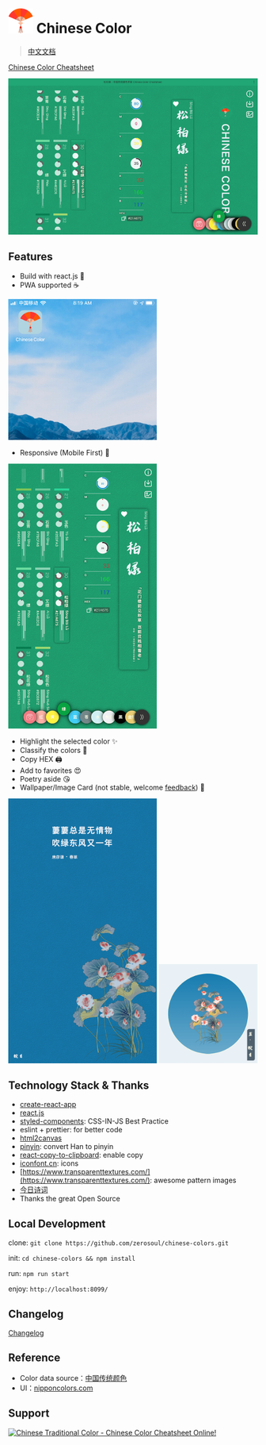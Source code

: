 # <img src="demo/logo.png" alt="Logo" width="50"> Chinese Color

> [中文文档](README.zh.md)

[Chinese Color Cheatsheet](https://colors.ichuantong.cn)

<img src="demo/pc.png" alt="PC UI" width="600">

## Features

- Build with react.js 👏
- PWA supported ☕️

<img src="demo/pwa.jpg" alt="PWA Logo" width="300">

- Responsive (Mobile First) 📱

<img src="demo/m.png" alt="Mobile UI" width="300">

- Highlight the selected color ✨
- Classify the colors 🚥
- Copy HEX 🖨
- Add to favorites 😍
- Poetry aside 😘
- Wallpaper/Image Card (not stable, welcome [feedback](https://github.com/zerosoul/chinese-colors/issues)) 🌸

<img src="demo/wallpaper.png" alt="screen shot" width="300">

<img src="demo/card.png" alt="card image" width="200">

## Technology Stack & Thanks

- [create-react-app](https://github.com/facebook/create-react-app)
- [react.js](https://reactjs.org)
- [styled-components](https://styled-components.com): CSS-IN-JS Best Practice
- eslint + prettier: for better code
- [html2canvas](http://html2canvas.hertzen.com/)
- [pinyin](https://github.com/hotoo/pinyin): convert Han to pinyin
- [react-copy-to-clipboard](https://github.com/nkbt/react-copy-to-clipboard): enable copy
- [iconfont.cn](https://iconfont.cn): icons
- [https://www.transparenttextures.com/](https://www.transparenttextures.com/): awesome pattern images
- [今日诗词](https://www.jinrishici.com)
- Thanks the great Open Source

## Local Development

clone: `git clone https://github.com/zerosoul/chinese-colors.git`

init: `cd chinese-colors && npm install`

run: `npm run start`

enjoy: `http://localhost:8099/`

## Changelog

[Changelog](CHANGELOG.md)

## Reference

- Color data source：[中国传统颜色](http://blog.sina.com.cn/s/blog_5c3b139d0101deia.html)
- UI：[nipponcolors.com](http://nipponcolors.com/)

## Support

<a href="https://www.producthunt.com/posts/chinese-color?utm_source=badge-featured&utm_medium=badge&utm_souce=badge-chinese-color" target="_blank">
  <img src="https://api.producthunt.com/widgets/embed-image/v1/featured.svg?post_id=167119&theme=dark" alt="Chinese Traditional Color - Chinese Color Cheatsheet Online! "/>
</a>
